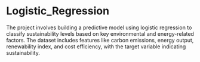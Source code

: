 # Logistic_Regression
The project involves building a predictive model using logistic regression to classify sustainability levels based on key environmental and energy-related factors. The dataset includes features like carbon emissions, energy output, renewability index, and cost efficiency, with the target variable indicating sustainability.
